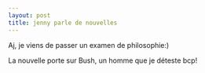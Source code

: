 ```yaml
---
layout: post
title: jenny parle de nouvelles
---
```


<p>Aj, je viens de passer un examen de philosophie:)</p>
<p>La nouvelle porte sur Bush, un homme que je déteste bcp! </p>
<p></p>
